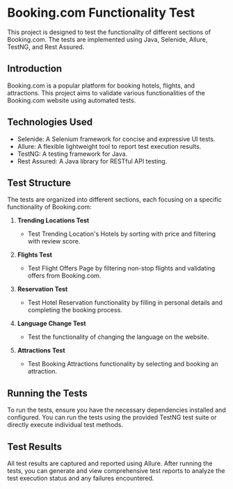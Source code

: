 # Booking.com Functionality Test

This project is designed to test the functionality of different sections of Booking.com. The tests are implemented using Java, Selenide, Allure, TestNG, and Rest Assured.

## Introduction

Booking.com is a popular platform for booking hotels, flights, and attractions. This project aims to validate various functionalities of the Booking.com website using automated tests.

## Technologies Used

- Selenide: A Selenium framework for concise and expressive UI tests.
- Allure: A flexible lightweight tool to report test execution results.
- TestNG: A testing framework for Java.
- Rest Assured: A Java library for RESTful API testing.

## Test Structure

The tests are organized into different sections, each focusing on a specific functionality of Booking.com:

1. **Trending Locations Test**
    - Test Trending Location's Hotels by sorting with price and filtering with review score.

2. **Flights Test**
    - Test Flight Offers Page by filtering non-stop flights and validating offers from Booking.com.

3. **Reservation Test**
    - Test Hotel Reservation functionality by filling in personal details and completing the booking process.

4. **Language Change Test**
    - Test the functionality of changing the language on the website.

5. **Attractions Test**
    - Test Booking Attractions functionality by selecting and booking an attraction.

## Running the Tests

To run the tests, ensure you have the necessary dependencies installed and configured. You can run the tests using the provided TestNG test suite or directly execute individual test methods.

## Test Results

All test results are captured and reported using Allure. After running the tests, you can generate and view comprehensive test reports to analyze the test execution status and any failures encountered.


